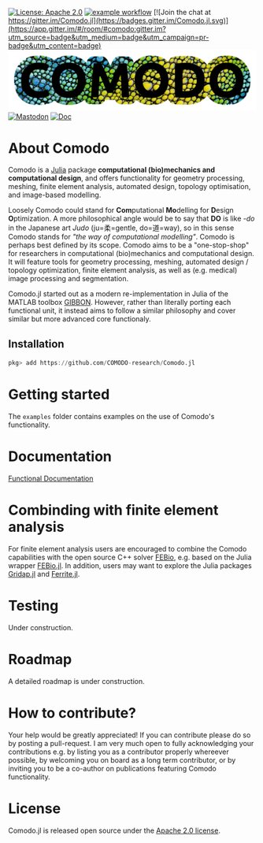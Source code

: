 [![License: Apache 2.0](https://img.shields.io/badge/License-Apache-blue.svg)](https://github.com/COMODO-research/Comodo.jl/blob/main/LICENSE)
[![example workflow](https://github.com/COMODO-research/Comodo.jl/actions/workflows/test.yml/badge.svg)](https://github.com/COMODO-research/Comodo.jl/blob/main/.github/workflows/test.yml) 
[![Join the chat at https://gitter.im/Comodo.jl](https://badges.gitter.im/Comodo.jl.svg)](https://app.gitter.im/#/room/#comodo:gitter.im?utm_source=badge&utm_medium=badge&utm_campaign=pr-badge&utm_content=badge)
![](assets/img/COMODO.png)
[![Mastodon](https://img.shields.io/badge/-MASTODON-%232B90D9?style=for-the-badge&logo=mastodon&logoColor=white)](https://fosstodon.org/@kevinmoerman) 
[![Doc](https://img.shields.io/badge/docs-dev-blue.svg)](https://comodo-research.github.io/Comodo.jl/dev/)




# About Comodo
Comodo is a [Julia](https://julialang.org/) package **computational (bio)mechanics and computational design**, and offers functionality for geometry processing, meshing, finite element analysis, automated design, topology optimisation, and image-based modelling. 

Loosely Comodo could stand for **Com**putational **Mo**delling for **D**esign **O**ptimization. A more philosophical angle would be to say that **DO** is like *-do* in the Japanese art *Judo* (ju=柔=gentle, do=道=way), so in this sense Comodo stands for *"the way of computational modelling"*. Comodo is perhaps best defined by its scope. Comodo aims to be a "one-stop-shop" for researchers in computational (bio)mechanics and computational design. It will feature tools for geometry processing, meshing, automated design / topology optimization, finite element analysis, as well as (e.g. medical) image processing and segmentation. 

Comodo.jl started out as a modern re-implementation in Julia of the MATLAB toolbox [GIBBON](https://github.com/gibbonCode/GIBBON). However, rather than literally porting each functional unit, it instead aims to follow a similar philosophy and cover similar but more advanced core functionaly.

## Installation
```julia
pkg> add https://github.com/COMODO-research/Comodo.jl
```

# Getting started
The `examples` folder contains examples on the use of Comodo's functionality. 

# Documentation 
[Functional Documentation](https://comodo-research.github.io/Comodo.jl/dev/)

# Combinding with finite element analysis
For finite element analysis users are encouraged to combine the Comodo capabilities with the open source C++ solver [FEBio](https://febio.org/), e.g. based on the Julia wrapper [FEBio.jl](https://github.com/febiosoftware/FEBio.jl). In addition, users may want to explore the Julia packages [Gridap.jl](https://github.com/gridap/Gridap.jl) and [Ferrite.jl](https://github.com/Ferrite-FEM/Ferrite.jl).

# Testing 
Under construction.

# Roadmap
A detailed roadmap is under construction. 

# How to contribute? 
Your help would be greatly appreciated! If you can contribute please do so by posting a pull-request. I am very much open to fully acknowledging your contributions e.g. by listing you as a contributor properly whereever possible, by welcoming you on board as a long term contributor, or by inviting you to be a co-author on publications featuring Comodo functionality. 

# License 
Comodo.jl is released open source under the [Apache 2.0 license](https://github.com/COMODO-research/Comodo.jl/blob/main/LICENSE).
